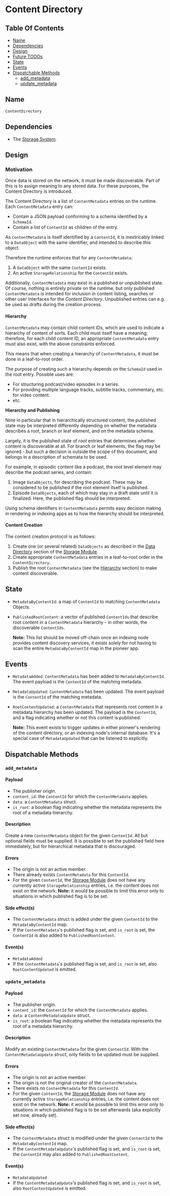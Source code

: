 # Content Directory

## Table Of Contents

- [Name](#name)
- [Dependencies](#dependencies)
- [Design](#design)
- [Future TODOs](#future-todos)
- [State](#state)
- [Events](#events)
- [Dispatchable Methods](#dispatchable-methods)
  - [add_metadata](#add_metadata)
  - [update_metadata](#update_metadata)

## Name

`ContentDirectory`

## Dependencies

- The [Storage System](storage-system.md).

## Design

### Motivation

Once data is stored on the network, it must be made discoverable. Part of this
is to assign meaning to any stored data. For these purposes, the Content
Directory is introduced.

The Content Directory is a list of `ContentMetadata` entries on the runtime.
Each `ContentMetadata` entry can:

- Contain a JSON payload conforming to a schema identified by a `SchemaId`.
- Contain a list of `ContentId` as children of the entry.

As `ContentMetadata` is itself identified by a `ContentId`, it is inextricably
linked to a `DataObject` with the same identifier, and intended to describe
this object.

Therefore the runtime enforces that for any `ContentMetadata`:

1. A `DataObject` with the same `ContentId` exists.
1. An active `StorageRelationship` for the `ContentId` exists.

Additionally, `ContentMetadata` may exist in a published or unpublished state.
Of course, nothing is entirely private on the runtime, but only published
`ContentMetadata` is intended for inclusion in content listing, searches or
other user interfaces for the *Content Directory*. Unpublished entries can
e.g. be used as drafts during the creation process.

#### Hierarchy

`ContentMetadata` may contain child content IDs, which are used to indicate
a hierarchy of content of sorts. Each child must itself have a meaning;
therefore, for each child content ID, an appropriate `ContentMetadata` entry
must also exist, with the above constraints enforced.

This means that when creating a hierarchy of `ContentMetadata`, it must be
done in a leaf-to-root order.

The purpose of creating such a hierarchy depends on the `SchemaId` used
in the root entry. Possible uses are:

* For structuring podcast/video episodes in a series.
* For providing multiple  language tracks, subtitle tracks, commentary,
  etc. for video content.
* etc.

**Hierarchy and Publishing**

Note in particular that in hierarchically structured content, the published
state may be interpreted differently depending on whether the metadata
describes a root, branch or leaf element, and on the metadata schema.

Largely, it is the published state of *root* entries that determines whether
content is discoverable at all. For branch or leaf elements, the flag may
be ignored - but such a decision is outside the scope of this document, and
belongs in a description of schemata to be used.

For example, in episodic content like a podcast, the root level element may
describe the podcast series, and contain:

1. Image `DataObjects`, for describing the podcast. These may be considered
   to be published if the root element itself is published.
1. Episode `DataObjects`, each of which may stay in a draft state until
   it is finalized. Here, the published flag should be interpreted.

Using schema identifiers in `ContentMetadata` permits easy decision making
in rendering or indexing apps as to how the hierarchy should be interpreted.

#### Content Creation

The content creation protocol is as follows:

1. Create one (or several related) `DataObjects` as described in the
  [Data Directory](./storage-module/data-directory.md) section of the
  [Storage Module](./storage-module.md).
1. Create appropriate `ContentMetadata` entries in a leaf-to-root order
  in the `ContentDirectory`.
1. Publish the root `ContentMetadata` (see the [Hierarchy](#hierarchy)
  section) to make content discoverable.

## State

- `MetadataByContentId`: a map of `ContentId` to matching `ContentMetadata`
  Objects.

- `PublishedRootContent`: a vector of published `ContentIds` that describe
  root content in a `ContentMetadata` hierarchy - in other words, the
  discoverable `ContentIds`.

  **Note:** This list should be moved off-chain once an indexing node provides
  content discovery services; it exists solely for not having to scan the entire
  `MetadataByContentId` map in the pioneer app.

## Events

- `MetadataAdded`: `ContentMetadata` has been added to `MetadataByContentId`. The
  event payload is the `ContentId` of the matching metadata.

- `MetadataUpdated`: `ContentMetadata` has been updated. The
  event payload is the `ContentId` of the matching metadata.

- `RootContentUpdated`: a `ContentMetadata` that represents root content in a
  metadata hierarchy has been updated. The payload is the `ContentId`, and a
  flag indicating whether or not this content is published.

  **Note:** This event exists to trigger updates in either pioneer's rendering
  of the content directory, or an indexing node's internal database. It's
  a special case of `MetadataUpdated` that can be listened to explicitly.

## Dispatchable Methods

### `add_metadata`

#### Payload

- The publisher origin.
- `content_id`: the `ContentId` for which the `ContentMetadata` applies.
- `data`: a `ContentMetadata` struct.
- `is_root`: a boolean flag indicating whether the metadata represents the
  root of a metadata hierarchy.

#### Description

Create a new `ContentMetadata` object for the given `ContentId`. All but
optional fields must be supplied. It is possible to set the published field
here immediately, but for hierarchical metadata that is discouraged.

#### Errors

- The origin is not an active member.
- There already exists `ContentMetadata` for this `ContentId`.
- For the given `ContentId`, the [Storage Module](./storage-module.md) does
  not have any currently active `StorageRelationship` entries, i.e. the
  content does not exist on the network.
  **Note:** it would be possible to limit this error only to situations
  in which published flag is to be set.

#### Side effect(s)

- The `ContentMetadata` struct is added under the given `ContentId` to the
  `MetadataByContentId` map.
- If the `ContentMetadata`'s published flag is set, and `is_root` is set,
  the `ContentId` is also added to `PublishedRootContent`.

#### Event(s)

- `MetadataAdded`
- If the `ContentMetadata`'s published flag is set, and `is_root` is set,
  also `RootContentUpdated` is emitted.

### `update_metadata`

#### Payload

- The publisher origin.
- `content_id`: the `ContentId` for which the `ContentMetadata` applies.
- `data`: a `ContentMetadataUpdate` struct.
- `is_root`: a boolean flag indicating whether the metadata represents the
  root of a metadata hierarchy.

#### Description

Modify an existing `ContentMetadata` for the given `ContentId`. With the
`ContentMetadataUpdate` struct, only fields to be updated must be supplied.

#### Errors

- The origin is not an active member.
- The origin is not the original creator of the `ContentMetadata`.
- There exists no `ContentMetadata` for this `ContentId`.
- For the given `ContentId`, the [Storage Module](./storage-module.md) does
  not have any currently active `StorageRelationship` entries, i.e. the
  content does not exist on the network.
  **Note:** it would be possible to limit this error only to situations
  in which published flag is to be set afterwards (aka explicitly set now,
  already set).

#### Side effect(s)

- The `ContentMetadata` struct is modified under the given `ContentId` to the
  `MetadataByContentId` map.
- If the `ContentMetadataUpdate`'s published flag is set, and `is_root` is set,
  the `ContentId` may also added to `PublishedRootContent`.

#### Event(s)

- `MetadataUpdated`
- If the `ContentMetadataUpdate`'s published flag is set, and `is_root` is set,
  also `RootContentUpdated` is emitted.
